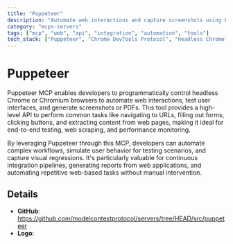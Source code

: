 ```yaml
---
title: "Puppeteer"
description: "Automate web interactions and capture screenshots using Puppeteer for browser automation and testing."
category: "mcps-servers"
tags: ["mcp", "web", "api", "integration", "automation", "tools"]
tech_stack: ["Puppeteer", "Chrome DevTools Protocol", "Headless Chrome", "Web Automation", "Testing"]
---
```


# Puppeteer

Puppeteer MCP enables developers to programmatically control headless Chrome or Chromium browsers to automate web interactions, test user interfaces, and generate screenshots or PDFs. This tool provides a high-level API to perform common tasks like navigating to URLs, filling out forms, clicking buttons, and extracting content from web pages, making it ideal for end-to-end testing, web scraping, and performance monitoring.

By leveraging Puppeteer through this MCP, developers can automate complex workflows, simulate user behavior for testing scenarios, and capture visual regressions. It's particularly valuable for continuous integration pipelines, generating reports from web applications, and automating repetitive web-based tasks without manual intervention.

## Details

- **GitHub**: https://github.com/modelcontextprotocol/servers/tree/HEAD/src/puppeteer
- **Logo**: 
